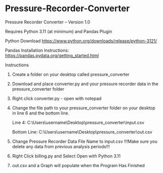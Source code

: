 # Pressure-Recorder-Converter

Pressure Recorder Converter – Version 1.0

Requires Python 3.11 (at minimum) and Pandas Plugin

Python Download https://www.python.org/downloads/release/python-3121/

Pandas Installation Instructions: https://pandas.pydata.org/getting_started.html

Instructions

1. Create a folder on your desktop called pressure_converter

2. Download and place converter.py and your pressure recorder data in the pressure_converter folder

3. Right click converter.py - open with notepad

4. Change the file path to your pressure_converter folder on your desktop in line 6 and the bottom line.

    Line 4: C:\Users\username\Desktop\pressure_converter\input.csv

    Bottom Line: C:\Users\username\Desktop\pressure_converter\out.csv

5. Change Pressure Recorder Data File Name to input.csv
   !!!Make sure you delete any data from previous analysis periods!!!

7. Right Click billing.py and Select Open with Python 3.11

8. out.csv and a Graph will populate when the Program Has Finished
